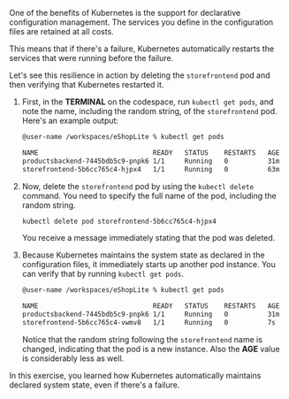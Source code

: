 One of the benefits of Kubernetes is the support for declarative configuration management. The services you define in the configuration files are retained at all costs.

This means that if there's a failure, Kubernetes automatically restarts the services that were running before the failure.

Let's see this resilience in action by deleting the `storefrontend` pod and then verifying that Kubernetes restarted it.

1. First, in the **TERMINAL** on the codespace, run `kubectl get pods`, and note the name, including the random string, of the `storefrontend` pod. Here's an example output:

    ```bash
    @user-name /workspaces/eShopLite % kubectl get pods

    NAME                             READY   STATUS    RESTARTS   AGE
    productsbackend-7445bdb5c9-pnpk6 1/1     Running   0          31m
    storefrontend-5b6cc765c4-hjpx4   1/1     Running   0          63m
    ```

1. Now, delete the `storefrontend` pod by using the `kubectl delete` command. You need to specify the full name of the pod, including the random string.

    ```bash
    kubectl delete pod storefrontend-5b6cc765c4-hjpx4
    ```

    You receive a message immediately stating that the pod was deleted.

1. Because Kubernetes maintains the system state as declared in the configuration files, it immediately starts up another pod instance. You can verify that by running `kubectl get pods`.

    ```bash
    @user-name /workspaces/eShopLite % kubectl get pods

    NAME                             READY   STATUS    RESTARTS   AGE
    productsbackend-7445bdb5c9-pnpk6 1/1     Running   0          31m
    storefrontend-5b6cc765c4-vwmv8   1/1     Running   0          7s
    ```

    Notice that the random string following the `storefrontend` name is changed, indicating that the pod is a new instance. Also the **AGE** value is considerably less as well.

In this exercise, you learned how Kubernetes automatically maintains declared system state, even if there's a failure.